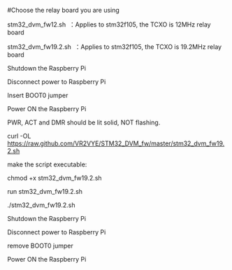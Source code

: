 #Choose the relay board you are using

stm32_dvm_fw12.sh  ：Applies to stm32f105, the TCXO is 12MHz relay board

stm32_dvm_fw19.2.sh  ：Applies to stm32f105, the TCXO is 19.2MHz relay board

Shutdown the Raspberry Pi

Disconnect power to Raspberry Pi 

Insert BOOT0 jumper 

Power ON the Raspberry Pi 

PWR, ACT and DMR should be lit solid, NOT flashing.

curl -OL https://raw.github.com/VR2VYE/STM32_DVM_fw/master/stm32_dvm_fw19.2.sh

make the script executable:

chmod +x stm32_dvm_fw19.2.sh

run stm32_dvm_fw19.2.sh

./stm32_dvm_fw19.2.sh

Shutdown the Raspberry Pi

Disconnect power to Raspberry Pi

remove BOOT0 jumper

Power ON the Raspberry Pi
